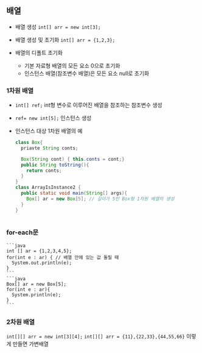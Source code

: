 ## 배열
  - 배열 생성
  ```int[] arr = new int[3];```
  
  - 배열 생성 및 초기화 
  ```int[] arr = {1,2,3};```
  
  - 배열의 디폴트 초기화
    - 기본 자료형 배열의 모든 요소 0으로 초기화
    - 인스턴스 배열(참조변수 배열)은 모든 요소 null로 초기화
  
  ### 1차원 배열
  - ```int[] ref;``` int형 변수로 이루어진 배열을 참조하는 참조변수 생성    
  - ```ref= new int[5];``` 인스턴스 생성
  
  - 인스턴스 대상 1차원 배열의 예
    ```java
    class Box{
      priavte String conts;

      Box(String cont) { this.conts = cont;}
      public String toString(){
        return conts;
      }
    }
    class ArrayIsInstance2 {
      public static void main(String[] args){
        Box[] ar = new Box[5]; // 길이가 5인 Box형 1차원 배열의 생성
      }
    }
  
  ### for-each문
    ```java
    int [] ar = {1,2,3,4,5};
    for(int e : ar) { // 배열 안에 있는 값 돌릴 때
      System.out.println(e);
    }
    ```
    ```java
    Box[] ar = new Box[5];
    for(int e : ar){
      System.println(e);
    }
    ```

  ### 2차원 배열
  ```int[][] arr = new int[3][4];```
  ```int[][] arr = {11},{22,33},{44,55,66}``` 이렇게 만들면 가변배열 
  
  
  
  
